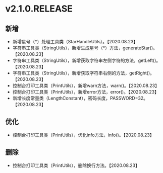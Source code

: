 # v2.1.0.RELEASE

## 新增

- 新增星号（*）处理工具类（StarHandleUtils）。【2020.08.23】
- 字符串工具类（StringUtils），新增生成星号（*）方法，generateStar()。【2020.08.23】
- 字符串工具类（StringUtils），新增获取字符串左侧字符的方法，getLeft()。【2020.08.23】
- 字符串工具类（StringUtils），新增获取字符串右侧的方法，getRight()。【2020.08.23】
- 控制台打印工具类（PrintUtils），新增warn方法，warn()。【2020.08.23】
- 控制台打印工具类（PrintUtils），新增error方法，error()。【2020.08.23】
- 新增长度常量类（LengthConstant），密码长度，PASSWORD=32。【2020.08.23】

## 优化

- 控制台打印工具类（PrintUtils），优化info方法，info()。【2020.08.23】

## 删除

- 控制台打印工具类（PrintUtils），删除换行方法。【2020.08.23】
